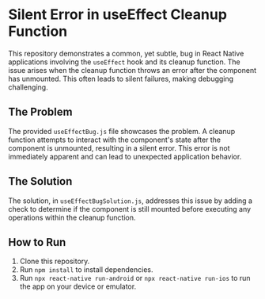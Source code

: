 # Silent Error in useEffect Cleanup Function

This repository demonstrates a common, yet subtle, bug in React Native applications involving the `useEffect` hook and its cleanup function.  The issue arises when the cleanup function throws an error after the component has unmounted.  This often leads to silent failures, making debugging challenging.

## The Problem
The provided `useEffectBug.js` file showcases the problem.  A cleanup function attempts to interact with the component's state after the component is unmounted, resulting in a silent error.  This error is not immediately apparent and can lead to unexpected application behavior.

## The Solution
The solution, in `useEffectBugSolution.js`, addresses this issue by adding a check to determine if the component is still mounted before executing any operations within the cleanup function.

## How to Run
1. Clone this repository.
2. Run `npm install` to install dependencies.
3. Run `npx react-native run-android` or `npx react-native run-ios` to run the app on your device or emulator.